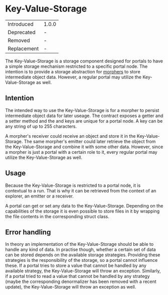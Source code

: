 # Key-Value-Storage

|             |       |
| ----------- | ----- |
| Introduced  | 1.0.0 |
| Deprecated  | -     |
| Removed     | -     |
| Replacement | -     |

The Key-Value-Storage is a storage component designed for portals to have a simple storage mechanism restricted to a specific portal node.
The intention is to provide a storage abstraction for [morphers](./005-morphers.md) to store intermediate object data.
However, a regular portal may utilize the Key-Value-Storage as well.

## Intention

The intended way to use the Key-Value-Storage is for a morpher to persist intermediate object data for later useage.
The contract exposes a getter and a setter method and the and keys are unique for a portal node.
A key can be any string of up to 255 characters.

A morpher's receiver could receive an object and store it in the Key-Value-Storage.
The same morpher's emitter could later retrieve the object from the Key-Value-Storage and combine it with some other data.
However, since a morpher is just a portal with a certain role to it, every regular portal may utilize the Key-Value-Storage as well.

## Usage

Because the Key-Value-Storage is restricted to a portal node, it is contextual to a run.
That is why it can be retrieved from the context of an explorer, an emitter or a receiver.

A portal can get or set any data to the Key-Value-Storage.
Depending on the capabilities of the storage it is even possible to store files in it by wrapping the file contents in the corresponding struct class.

## Error handling

In theory an implementation of the Key-Value-Storage should be able to handle any kind of data.
In practise though, whether a certain set of data can be stored depends on the available storage strategies.
Providing these strategies is the responsibility of the storage, so a portal cannot influence these.
If a portal tries to store a value that cannot be handled by any available strategy, the Key-Value-Storage will throw an exception.
Similarly, if a portal tried to read a value that cannot be handled by any strategy (maybe the corresponding denormalizer has been removed with a recent update), the Key-Value-Storage will throw an exception as well.
